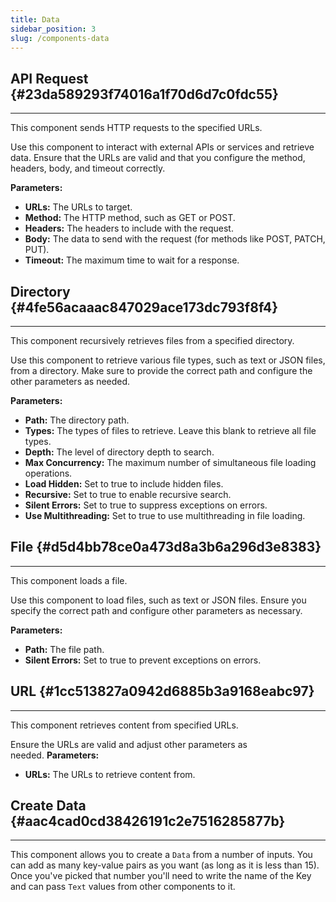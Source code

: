```yaml
---
title: Data
sidebar_position: 3
slug: /components-data
---
```




## API Request {#23da589293f74016a1f70d6d7c0fdc55}


---


This component sends HTTP requests to the specified URLs.


Use this component to interact with external APIs or services and retrieve data. Ensure that the URLs are valid and that you configure the method, headers, body, and timeout correctly.


**Parameters:**

- **URLs:** The URLs to target.
- **Method:** The HTTP method, such as GET or POST.
- **Headers:** The headers to include with the request.
- **Body:** The data to send with the request (for methods like POST, PATCH, PUT).
- **Timeout:** The maximum time to wait for a response.

## Directory {#4fe56acaaac847029ace173dc793f8f4}


---


This component recursively retrieves files from a specified directory.


Use this component to retrieve various file types, such as text or JSON files, from a directory. Make sure to provide the correct path and configure the other parameters as needed.


**Parameters:**

- **Path:** The directory path.
- **Types:** The types of files to retrieve. Leave this blank to retrieve all file types.
- **Depth:** The level of directory depth to search.
- **Max Concurrency:** The maximum number of simultaneous file loading operations.
- **Load Hidden:** Set to true to include hidden files.
- **Recursive:** Set to true to enable recursive search.
- **Silent Errors:** Set to true to suppress exceptions on errors.
- **Use Multithreading:** Set to true to use multithreading in file loading.

## File {#d5d4bb78ce0a473d8a3b6a296d3e8383}


---


This component loads a file.


Use this component to load files, such as text or JSON files. Ensure you specify the correct path and configure other parameters as necessary.


**Parameters:**

- **Path:** The file path.
- **Silent Errors:** Set to true to prevent exceptions on errors.

## URL {#1cc513827a0942d6885b3a9168eabc97}


---


This component retrieves content from specified URLs.


Ensure the URLs are valid and adjust other parameters as needed. **Parameters:**

- **URLs:** The URLs to retrieve content from.

## Create Data {#aac4cad0cd38426191c2e7516285877b}


---


This component allows you to create a `Data` from a number of inputs. You can add as many key-value pairs as you want (as long as it is less than 15). Once you've picked that number you'll need to write the name of the Key and can pass `Text` values from other components to it.

